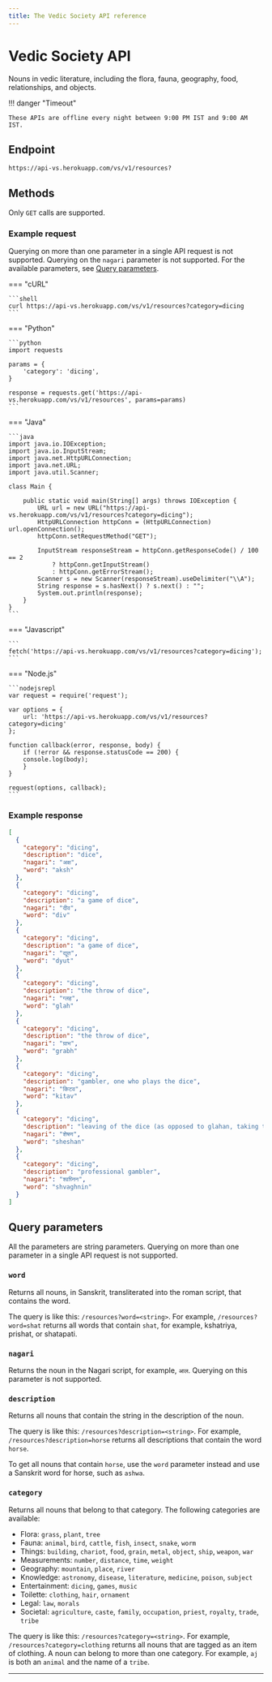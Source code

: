 ```yaml
---
title: The Vedic Society API reference
---
```


# Vedic Society API

Nouns in vedic literature, including the flora, fauna, geography, food, relationships, and objects.

!!! danger "Timeout"

    These APIs are offline every night between 9:00 PM IST and 9:00 AM IST.

## Endpoint

`https://api-vs.herokuapp.com/vs/v1/resources?`

## Methods

Only `GET` calls are supported.

### Example request

Querying on more than one parameter in a single API request is not supported. Querying on the `nagari` parameter is not supported. For the available parameters, see [Query parameters](#query-parameters).

=== "cURL"

    ```shell
	curl https://api-vs.herokuapp.com/vs/v1/resources?category=dicing
	```

=== "Python"

    ```python
	import requests

	params = {
    	'category': 'dicing',
	}
	
	response = requests.get('https://api-vs.herokuapp.com/vs/v1/resources', params=params)
	```

=== "Java"

    ```java
	import java.io.IOException;
	import java.io.InputStream;
	import java.net.HttpURLConnection;
	import java.net.URL;
	import java.util.Scanner;

	class Main {

		public static void main(String[] args) throws IOException {
			URL url = new URL("https://api-vs.herokuapp.com/vs/v1/resources?category=dicing");
			HttpURLConnection httpConn = (HttpURLConnection) url.openConnection();
			httpConn.setRequestMethod("GET");

			InputStream responseStream = httpConn.getResponseCode() / 100 == 2
				? httpConn.getInputStream()
				: httpConn.getErrorStream();
			Scanner s = new Scanner(responseStream).useDelimiter("\\A");
			String response = s.hasNext() ? s.next() : "";
			System.out.println(response);
		}
	}
    ```

=== "Javascript"

    ```
	fetch('https://api-vs.herokuapp.com/vs/v1/resources?category=dicing');
	```

=== "Node.js"

    ```nodejsrepl
	var request = require('request');

	var options = {
    	url: 'https://api-vs.herokuapp.com/vs/v1/resources?category=dicing'
	};

	function callback(error, response, body) {
    	if (!error && response.statusCode == 200) {
        console.log(body);
    	}
	}

	request(options, callback);
	```

### Example response

```json
[
  {
    "category": "dicing",
    "description": "dice",
    "nagari": "अक्ष",
    "word": "aksh"
  },
  {
    "category": "dicing",
    "description": "a game of dice",
    "nagari": "दीव",
    "word": "div"
  },
  {
    "category": "dicing",
    "description": "a game of dice",
    "nagari": "द्यूत",
    "word": "dyut"
  },
  {
    "category": "dicing",
    "description": "the throw of dice",
    "nagari": "ग्लह",
    "word": "glah"
  },
  {
    "category": "dicing",
    "description": "the throw of dice",
    "nagari": "ग्राभ",
    "word": "grabh"
  },
  {
    "category": "dicing",
    "description": "gambler, one who plays the dice",
    "nagari": "किटव",
    "word": "kitav"
  },
  {
    "category": "dicing",
    "description": "leaving of the dice (as opposed to glahan, taking them up for the throw)",
    "nagari": "शेषण",
    "word": "sheshan"
  },
  {
    "category": "dicing",
    "description": "professional gambler",
    "nagari": "श्वघ्निन",
    "word": "shvaghnin"
  }
]
```

## Query parameters

All the parameters are string parameters. Querying on more than one parameter in a single API request is not supported.

### `word`

Returns all nouns, in Sanskrit, transliterated into the roman script, that contains the word.

The query is like this: `/resources?word=<string>`. For example, `/resources?word=shat` returns all words that contain `shat`, for example, kshatriya, prishat, or shatapati.

### `nagari`

Returns the noun in the Nagari script, for example, `आल`. Querying on this parameter is not supported.

### `description`

Returns all nouns that contain the string in the description of the noun.

The query is like this: `/resources?description=<string>`. For example, `/resources?description=horse` returns all descriptions that contain the word `horse`.

To get all nouns that contain `horse`, use the `word` parameter instead and use a Sanskrit word for horse, such as `ashwa`.

### `category`

Returns all nouns that belong to that category. The following categories are available:

-  Flora: `grass`, `plant`, `tree`
-  Fauna: `animal`, `bird`, `cattle`, `fish`, `insect`, `snake`, `worm`
-  Things: `building`, `chariot`, `food`, `grain`, `metal`, `object`, `ship`, `weapon`, `war`
-  Measurements: `number`, `distance`, `time`, `weight`
-  Geography: `mountain`, `place`, `river`
-  Knowledge: `astronomy`, `disease`, `literature`, `medicine`, `poison`, `subject`
-  Entertainment: `dicing`, `games`, `music`
-  Toilette: `clothing`, `hair`, `ornament`
-  Legal: `law`, `morals`
-  Societal: `agriculture`, `caste`, `family`, `occupation`, `priest`, `royalty`, `trade`, `tribe`

The query is like this: `/resources?category=<string>`. For example, `/resources?category=clothing` returns all nouns that are tagged as an item of clothing. A noun can belong to more than one category. For example, `aj` is both an `animal` and the name of a `tribe`.

<hr/>

<a href="https://whimsy.myinstamojo.com/product/480613/coffee-ddbc0/" data-store-name="whimsy" data-domain="https://whimsy.myinstamojo.com" data-id="480613" rel="im-new-checkout" data-text="Like this API? Buy me a coffee." data-css-style="background:#1273de; color:#ffffff; width:300px; border-radius:30px" data-layout="vertical"></a>
<script src="https://manage.instamojo.com/assets/js/pay_button/button.min.js"></script>

